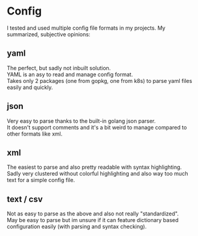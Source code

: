 # Config

I tested and used multiple config file formats in my projects. My summarized, subjective opinions:

## yaml
The perfect, but sadly not inbuilt solution.  
YAML is an asy to read and manage config format.  
Takes only 2 packages (one from gopkg, one from k8s) to parse yaml files easily and quickly.

## json
Very easy to parse thanks to the built-in golang json parser.  
It doesn't support comments and it's a bit weird to manage compared to other formats like xml.

## xml
The easiest to parse and also pretty readable with syntax highlighting.  
Sadly very clustered without colorful highlighting and also way too much text for a simple config file.  

## text / csv
Not as easy to parse as the above and also not really "standardized".  
May be easy to parse but im unsure if it can feature dictionary based configuration easily (with parsing and syntax checking).

